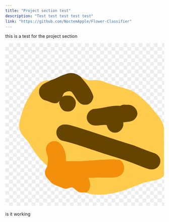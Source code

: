 ```yaml
---
title: "Project section test"
description: "Test test test test test"
link: "https://github.com/NoctemApple/Flower-Classifier"
---
```


this is a test for the project section

![thunk emoji](/assets/images/thunk.png)

is it working
